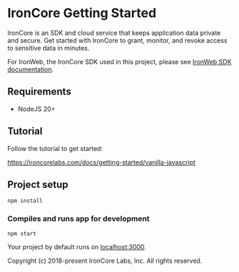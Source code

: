 # IronCore Getting Started

IronCore is an SDK and cloud service that keeps application data private and secure. Get started with IronCore to grant, monitor, and revoke access to sensitive data in minutes.

For IronWeb, the IronCore SDK used in this project, please see [IronWeb SDK documentation](https://ironcorelabs.com/docs/ironweb-sdk/overview).

## Requirements

- NodeJS 20+

## Tutorial

Follow the tutorial to get started:

https://ironcorelabs.com/docs/getting-started/vanilla-javascript

## Project setup

```
npm install
```

### Compiles and runs app for development

```
npm start
```

Your project by default runs on [localhost:3000](http://localhost:3000/).

Copyright (c)  2018-present  IronCore Labs, Inc.
All rights reserved.
